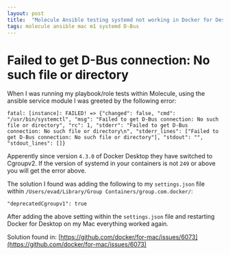 ```yaml
---
layout: post
title:  "Molecule Ansible testing systemd not working in Docker for Desktop Mac M1"
tags: molecule ansible mac m1 systemd D-Bus
---
```


# Failed to get D-Bus connection: No such file or directory

When I was running my playbook/role tests within Molecule, using the ansible service module I was greeted by the following error: 

```
fatal: [instance]: FAILED! => {"changed": false, "cmd": "/usr/bin/systemctl", "msg": "Failed to get D-Bus connection: No such file or directory", "rc": 1, "stderr": "Failed to get D-Bus connection: No such file or directory\n", "stderr_lines": ["Failed to get D-Bus connection: No such file or directory"], "stdout": "", "stdout_lines": []}
```

Apperently since version `4.3.0` of Docker Desktop they have switched to Cgroupv2. If the version of systemd in your containers is not `249` or above you will get the error above.

The solution I found was adding the following to my `settings.json` file within `/Users/evad/Library/Group Containers/group.com.docker/`:

```
"deprecatedCgroupv1": true
```

After adding the above setting within the `settings.json` file and restarting Docker for Desktop on my Mac everything worked again.

Solution found in:
[https://github.com/docker/for-mac/issues/6073](https://github.com/docker/for-mac/issues/6073)
